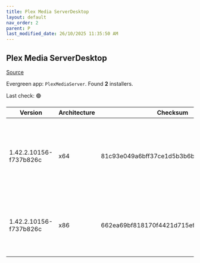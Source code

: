 ```yaml
---
title: Plex Media ServerDesktop
layout: default
nav_order: 2
parent: P
last_modified_date: 26/10/2025 11:35:50 AM
---
```


## Plex Media ServerDesktop

[Source](https://www.plex.tv/media-server-downloads/)

Evergreen app: `PlexMediaServer`. Found **2** installers.

Last check: 🟢

| Version                | Architecture | Checksum                                 | URI                                                                                                                                                                                                                                                                  |
| ---------------------- | ------------ | ---------------------------------------- | -------------------------------------------------------------------------------------------------------------------------------------------------------------------------------------------------------------------------------------------------------------------- |
| 1.42.2.10156-f737b826c | x64          | 81c93e049a6bff37ce1d5b3b6bf27f04a10bb3d4 | [https://downloads.plex.tv/plex-media-server-new/1.42.2.10156-f737b826c/windows/PlexMediaServer-1.42.2.10156-f737b826c-x86_64.exe](https://downloads.plex.tv/plex-media-server-new/1.42.2.10156-f737b826c/windows/PlexMediaServer-1.42.2.10156-f737b826c-x86_64.exe) |
| 1.42.2.10156-f737b826c | x86          | 662ea69bf818170f4421d715efad7021b82386ff | [https://downloads.plex.tv/plex-media-server-new/1.42.2.10156-f737b826c/windows/PlexMediaServer-1.42.2.10156-f737b826c-x86.exe](https://downloads.plex.tv/plex-media-server-new/1.42.2.10156-f737b826c/windows/PlexMediaServer-1.42.2.10156-f737b826c-x86.exe)       |
